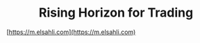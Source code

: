 <div align="center">
  <h1>Rising Horizon for Trading</h1>
</div>

[https://m.elsahli.com](https://m.elsahli.com)
